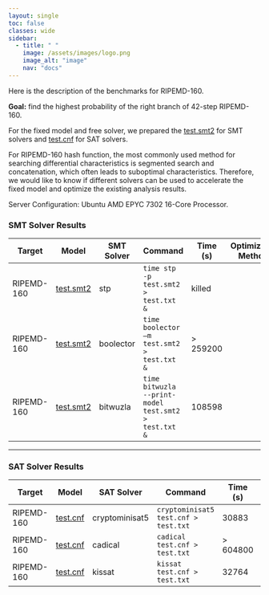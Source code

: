 ```yaml
---
layout: single
toc: false
classes: wide
sidebar:  
  - title: " "
    image: /assets/images/logo.png
    image_alt: "image"
    nav: "docs"
---
```


Here is the description of the benchmarks for RIPEMD-160.

**Goal:** find the highest probability of the right branch of 42-step RIPEMD-160.

For the fixed model and free solver, we prepared the [test.smt2](https://raw.githubusercontent.com/cryptanalysisbench/SATbench/main/models/MD/test.smt2) for SMT solvers and [test.cnf](../models/MD/42step_right.cnf) for SAT solvers.

For RIPEMD-160 hash function, the most commonly used method for searching differential characteristics is segmented search and concatenation, which often leads to suboptimal characteristics. Therefore, we would like to know if different solvers can be used to accelerate the fixed model and optimize the existing analysis results.

Server Configuration: Ubuntu AMD EPYC 7302 16-Core Processor.

### SMT Solver Results

| Target      | Model                                             | SMT Solver | Command                                                  | Time (s)    | Optimization Methods |
|-------------|---------------------------------------------------|-------------|-----------------------------------------------------------|-------------|-----------------------|
| RIPEMD-160  | [test.smt2](https://raw.githubusercontent.com/cryptanalysisbench/SATbench/main/models/MD/test.smt2)       | stp         | `time stp -p test.smt2 > test.txt &`                     | killed      |                       |
| RIPEMD-160  | [test.smt2](https://raw.githubusercontent.com/cryptanalysisbench/SATbench/main/models/MD/test.smt2)    | boolector   | `time boolector –m test.smt2 > test.txt &`               | > 259200    |                       |
| RIPEMD-160  | [test.smt2](https://raw.githubusercontent.com/cryptanalysisbench/SATbench/main/models/MD/test.smt2)     | bitwuzla    | `time bitwuzla --print-model test.smt2 > test.txt &`     | 108598      |                       |

---

### SAT Solver Results

| Target      | Model                                             | SAT Solver      | Command                                      | Time (s)    | Optimization Methods |
|-------------|---------------------------------------------------|------------------|-----------------------------------------------|-------------|-----------------------|
| RIPEMD-160  | [test.cnf](../models/MD/42step_right.cnf)         | cryptominisat5   | `cryptominisat5 test.cnf > test.txt`          | 30883       |                       |
| RIPEMD-160  | [test.cnf](../models/MD/42step_right.cnf)         | cadical          | `cadical test.cnf > test.txt`                 | > 604800    |                       |
| RIPEMD-160  | [test.cnf](../models/MD/42step_right.cnf)         | kissat           | `kissat test.cnf > test.txt`                  | 32764       |                       |


